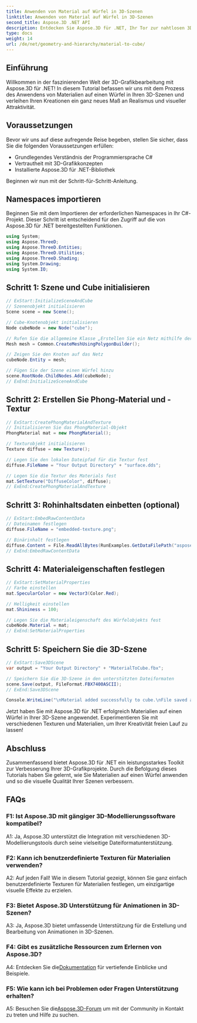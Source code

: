 ```yaml
---
title: Anwenden von Material auf Würfel in 3D-Szenen
linktitle: Anwenden von Material auf Würfel in 3D-Szenen
second_title: Aspose.3D .NET API
description: Entdecken Sie Aspose.3D für .NET, Ihr Tor zur nahtlosen 3D-Grafikbearbeitung. Wenden Sie Materialien mühelos an, verbessern Sie den Realismus und werten Sie Ihre Projekte auf.
type: docs
weight: 14
url: /de/net/geometry-and-hierarchy/material-to-cube/
---
```

## Einführung

Willkommen in der faszinierenden Welt der 3D-Grafikbearbeitung mit Aspose.3D für .NET! In diesem Tutorial befassen wir uns mit dem Prozess des Anwendens von Materialien auf einen Würfel in Ihren 3D-Szenen und verleihen Ihren Kreationen ein ganz neues Maß an Realismus und visueller Attraktivität.

## Voraussetzungen

Bevor wir uns auf diese aufregende Reise begeben, stellen Sie sicher, dass Sie die folgenden Voraussetzungen erfüllen:

- Grundlegendes Verständnis der Programmiersprache C#
- Vertrautheit mit 3D-Grafikkonzepten
- Installierte Aspose.3D für .NET-Bibliothek

Beginnen wir nun mit der Schritt-für-Schritt-Anleitung.

## Namespaces importieren

Beginnen Sie mit dem Importieren der erforderlichen Namespaces in Ihr C#-Projekt. Dieser Schritt ist entscheidend für den Zugriff auf die von Aspose.3D für .NET bereitgestellten Funktionen.

```csharp
using System;
using Aspose.ThreeD;
using Aspose.ThreeD.Entities;
using Aspose.ThreeD.Utilities;
using Aspose.ThreeD.Shading;
using System.Drawing;
using System.IO;
```

## Schritt 1: Szene und Cube initialisieren

```csharp
// ExStart:InitializeSceneAndCube
// Szenenobjekt initialisieren
Scene scene = new Scene();

// Cube-Knotenobjekt initialisieren
Node cubeNode = new Node("cube");

// Rufen Sie die allgemeine Klasse „Erstellen Sie ein Netz mithilfe der Polygon-Builder-Methode“ auf, um eine Netzinstanz festzulegen
Mesh mesh = Common.CreateMeshUsingPolygonBuilder();

// Zeigen Sie den Knoten auf das Netz
cubeNode.Entity = mesh;

// Fügen Sie der Szene einen Würfel hinzu
scene.RootNode.ChildNodes.Add(cubeNode);
// ExEnd:InitializeSceneAndCube
```

## Schritt 2: Erstellen Sie Phong-Material und -Textur

```csharp
// ExStart:CreatePhongMaterialAndTexture
// Initialisieren Sie das PhongMaterial-Objekt
PhongMaterial mat = new PhongMaterial();

// Texturobjekt initialisieren
Texture diffuse = new Texture();

// Legen Sie den lokalen Dateipfad für die Textur fest
diffuse.FileName = "Your Output Directory" + "surface.dds";

// Legen Sie die Textur des Materials fest
mat.SetTexture("DiffuseColor", diffuse);
// ExEnd:CreatePhongMaterialAndTexture
```

## Schritt 3: Rohinhaltsdaten einbetten (optional)

```csharp
// ExStart:EmbedRawContentData
// Dateinamen festlegen
diffuse.FileName = "embedded-texture.png";

// Binärinhalt festlegen
diffuse.Content = File.ReadAllBytes(RunExamples.GetDataFilePath("aspose-logo.jpg"));
// ExEnd:EmbedRawContentData
```

## Schritt 4: Materialeigenschaften festlegen

```csharp
// ExStart:SetMaterialProperties
// Farbe einstellen
mat.SpecularColor = new Vector3(Color.Red);

// Helligkeit einstellen
mat.Shininess = 100;

// Legen Sie die Materialeigenschaft des Würfelobjekts fest
cubeNode.Material = mat;
// ExEnd:SetMaterialProperties
```

## Schritt 5: Speichern Sie die 3D-Szene

```csharp
// ExStart:Save3DScene
var output = "Your Output Directory" + "MaterialToCube.fbx";

// Speichern Sie die 3D-Szene in den unterstützten Dateiformaten
scene.Save(output, FileFormat.FBX7400ASCII);
// ExEnd:Save3DScene

Console.WriteLine("\nMaterial added successfully to cube.\nFile saved at " + output);
```

Jetzt haben Sie mit Aspose.3D für .NET erfolgreich Materialien auf einen Würfel in Ihrer 3D-Szene angewendet. Experimentieren Sie mit verschiedenen Texturen und Materialien, um Ihrer Kreativität freien Lauf zu lassen!

## Abschluss

Zusammenfassend bietet Aspose.3D für .NET ein leistungsstarkes Toolkit zur Verbesserung Ihrer 3D-Grafikprojekte. Durch die Befolgung dieses Tutorials haben Sie gelernt, wie Sie Materialien auf einen Würfel anwenden und so die visuelle Qualität Ihrer Szenen verbessern.

## FAQs

### F1: Ist Aspose.3D mit gängiger 3D-Modellierungssoftware kompatibel?

A1: Ja, Aspose.3D unterstützt die Integration mit verschiedenen 3D-Modellierungstools durch seine vielseitige Dateiformatunterstützung.

### F2: Kann ich benutzerdefinierte Texturen für Materialien verwenden?

A2: Auf jeden Fall! Wie in diesem Tutorial gezeigt, können Sie ganz einfach benutzerdefinierte Texturen für Materialien festlegen, um einzigartige visuelle Effekte zu erzielen.

### F3: Bietet Aspose.3D Unterstützung für Animationen in 3D-Szenen?

A3: Ja, Aspose.3D bietet umfassende Unterstützung für die Erstellung und Bearbeitung von Animationen in 3D-Szenen.

### F4: Gibt es zusätzliche Ressourcen zum Erlernen von Aspose.3D?

 A4: Entdecken Sie die[Dokumentation](https://reference.aspose.com/3d/net/) für vertiefende Einblicke und Beispiele.

### F5: Wie kann ich bei Problemen oder Fragen Unterstützung erhalten?

 A5: Besuchen Sie die[Aspose.3D-Forum](https://forum.aspose.com/c/3d/18) um mit der Community in Kontakt zu treten und Hilfe zu suchen.